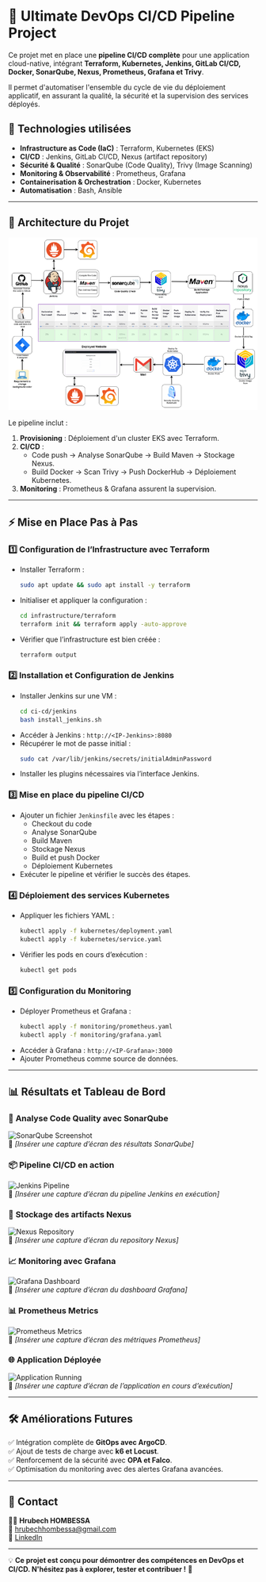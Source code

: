 # 🚀 Ultimate DevOps CI/CD Pipeline Project

Ce projet met en place une **pipeline CI/CD complète** pour une application cloud-native, intégrant **Terraform, Kubernetes, Jenkins, GitLab CI/CD, Docker, SonarQube, Nexus, Prometheus, Grafana et Trivy**.  

Il permet d'automatiser l'ensemble du cycle de vie du déploiement applicatif, en assurant la qualité, la sécurité et la supervision des services déployés.


## 📌 Technologies utilisées
- **Infrastructure as Code (IaC)** : Terraform, Kubernetes (EKS)
- **CI/CD** : Jenkins, GitLab CI/CD, Nexus (artifact repository)
- **Sécurité & Qualité** : SonarQube (Code Quality), Trivy (Image Scanning)
- **Monitoring & Observabilité** : Prometheus, Grafana
- **Containerisation & Orchestration** : Docker, Kubernetes
- **Automatisation** : Bash, Ansible

---

## 📜 Architecture du Projet
![Architecture Diagram](documentation/architecture-diagram.png)

Le pipeline inclut :
1. **Provisioning** : Déploiement d'un cluster EKS avec Terraform.
2. **CI/CD** :
   - Code push → Analyse SonarQube → Build Maven → Stockage Nexus.
   - Build Docker → Scan Trivy → Push DockerHub → Déploiement Kubernetes.
3. **Monitoring** : Prometheus & Grafana assurent la supervision.

---

## ⚡ Mise en Place Pas à Pas

### 1️⃣ **Configuration de l’Infrastructure avec Terraform**
- Installer Terraform :
  ```bash
  sudo apt update && sudo apt install -y terraform
  ```
- Initialiser et appliquer la configuration :
  ```bash
  cd infrastructure/terraform
  terraform init && terraform apply -auto-approve
  ```
- Vérifier que l’infrastructure est bien créée :
  ```bash
  terraform output
  ```

### 2️⃣ **Installation et Configuration de Jenkins**
- Installer Jenkins sur une VM :
  ```bash
  cd ci-cd/jenkins
  bash install_jenkins.sh
  ```
- Accéder à Jenkins : `http://<IP-Jenkins>:8080`
- Récupérer le mot de passe initial :
  ```bash
  sudo cat /var/lib/jenkins/secrets/initialAdminPassword
  ```
- Installer les plugins nécessaires via l’interface Jenkins.

### 3️⃣ **Mise en place du pipeline CI/CD**
- Ajouter un fichier `Jenkinsfile` avec les étapes :
  - Checkout du code
  - Analyse SonarQube
  - Build Maven
  - Stockage Nexus
  - Build et push Docker
  - Déploiement Kubernetes
- Exécuter le pipeline et vérifier le succès des étapes.

### 4️⃣ **Déploiement des services Kubernetes**
- Appliquer les fichiers YAML :
  ```bash
  kubectl apply -f kubernetes/deployment.yaml
  kubectl apply -f kubernetes/service.yaml
  ```
- Vérifier les pods en cours d’exécution :
  ```bash
  kubectl get pods
  ```

### 5️⃣ **Configuration du Monitoring**
- Déployer Prometheus et Grafana :
  ```bash
  kubectl apply -f monitoring/prometheus.yaml
  kubectl apply -f monitoring/grafana.yaml
  ```
- Accéder à Grafana : `http://<IP-Grafana>:3000`
- Ajouter Prometheus comme source de données.

---

## 📊 Résultats et Tableau de Bord
### 🔎 **Analyse Code Quality avec SonarQube**
![SonarQube Screenshot](documentation/sonarqube-report.png)  
📌 *[Insérer une capture d’écran des résultats SonarQube]*

### 📦 **Pipeline CI/CD en action**
![Jenkins Pipeline](documentation/jenkins-pipeline.png)  
📌 *[Insérer une capture d’écran du pipeline Jenkins en exécution]*

### 📂 **Stockage des artifacts Nexus**
![Nexus Repository](documentation/nexus-repository.png)  
📌 *[Insérer une capture d’écran du repository Nexus]*

### 📈 **Monitoring avec Grafana**
![Grafana Dashboard](documentation/grafana-dashboard.png)  
📌 *[Insérer une capture d’écran du dashboard Grafana]*

### 📊 **Prometheus Metrics**
![Prometheus Metrics](documentation/prometheus-metrics.png)  
📌 *[Insérer une capture d’écran des métriques Prometheus]*

### 🌐 **Application Déployée**
![Application Running](documentation/application-running.png)  
📌 *[Insérer une capture d’écran de l’application en cours d’exécution]*

---

## 🛠 Améliorations Futures
✅ Intégration complète de **GitOps avec ArgoCD**.  
✅ Ajout de tests de charge avec **k6 et Locust**.  
✅ Renforcement de la sécurité avec **OPA et Falco**.  
✅ Optimisation du monitoring avec des alertes Grafana avancées.

---

## 🤝 Contact
👨‍💻 **Hrubech HOMBESSA**  
📧 hrubechhombessa@gmail.com  
🔗 [LinkedIn](https://www.linkedin.com/in/hrubech-hombessa/)  

---

💡 **Ce projet est conçu pour démontrer des compétences en DevOps et CI/CD. N'hésitez pas à explorer, tester et contribuer !** 🚀